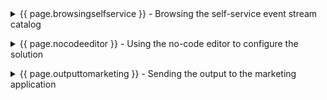 <details markdown="1">

<summary>{{ page.browsingselfservice }} - Browsing the self-service event stream catalog</summary>

Focus Corp’s marketing team wants to use the two streams to offer a high-value promotion to specific first-time customers immediately after those customers place their initial order. The team browses the self-service catalog to find the event streams they need.  
<br/>

| **{{ page.browsingselfservice }}.1** | **Title** |
| :--- | :--- |
| **Narration** | TEXT |
| **Action** &nbsp; {{ page.browsingselfservice }}.1.1 | Click ...<br/> <img src="../300-integration-event-automation-common/images/3-1-1-click-scale.png" width="800" /> |


<br/>

**[Go to top](#place1)**

<br/><br/>

</details>

<p/>

<details markdown="1">

<summary>{{ page.nocodeeditor }} - Using the no-code editor to configure the solution </summary>

The marketing team’s business requirement is to correlate newly created customer accounts with orders of over 100 dollars within a 24-hour window. 

<br/>

| **{{ page.nocodeeditor }}.1** | **Title** |
| :--- | :--- |
| **Narration** | TEXT |
| **Action** &nbsp; {{ page.nocodeeditor }}.1.1 | Click ...<br/> <img src="../300-integration-event-automation-common/images/3-1-1-click-scale.png" width="800" /> |

  
<br/>

**[Go to top](#place1)**

<br/><br/>

</details>

<p/>

<details markdown="1">

<summary>{{ page.outputtomarketing }} - Sending the output to the marketing application </summary>

<br/>

| **{{ page.outputtomarketing }}.1** | **Title** |
| :--- | :--- |
| **Narration** | TEXT |
| **Action** &nbsp; {{ page.outputtomarketing }}.1.1 | Click ...<br/> <img src="../300-integration-event-automation-common/images/3-1-1-click-scale.png" width="800" /> |

  
<br/>

**[Go to top](#place1)**

<br/><br/>

</details>

<p/>